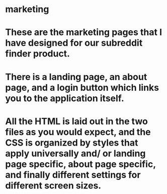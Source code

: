 # marketing

# These are the marketing pages that I have designed for our subreddit finder product. 

# There is a landing page, an about page, and a login button which links you to the application itself.
# All the HTML is laid out in the two files as you would expect, and the CSS is organized by styles that apply universally and/ or landing page specific, about page specific, and finally different settings for different screen sizes. 
